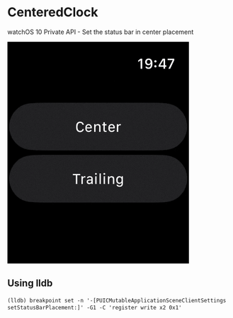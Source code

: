 # CenteredClock

watchOS 10 Private API - Set the status bar in center placement

![](0.gif)

## Using lldb

```
(lldb) breakpoint set -n '-[PUICMutableApplicationSceneClientSettings setStatusBarPlacement:]' -G1 -C 'register write x2 0x1'
```
